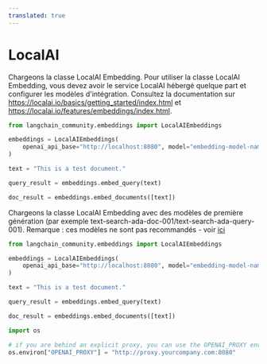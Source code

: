 ```yaml
---
translated: true
---
```


# LocalAI

Chargeons la classe LocalAI Embedding. Pour utiliser la classe LocalAI Embedding, vous devez avoir le service LocalAI hébergé quelque part et configurer les modèles d'intégration. Consultez la documentation sur https://localai.io/basics/getting_started/index.html et https://localai.io/features/embeddings/index.html.

```python
from langchain_community.embeddings import LocalAIEmbeddings
```

```python
embeddings = LocalAIEmbeddings(
    openai_api_base="http://localhost:8080", model="embedding-model-name"
)
```

```python
text = "This is a test document."
```

```python
query_result = embeddings.embed_query(text)
```

```python
doc_result = embeddings.embed_documents([text])
```

Chargeons la classe LocalAI Embedding avec des modèles de première génération (par exemple text-search-ada-doc-001/text-search-ada-query-001). Remarque : ces modèles ne sont pas recommandés - voir [ici](https://platform.openai.com/docs/guides/embeddings/what-are-embeddings)

```python
from langchain_community.embeddings import LocalAIEmbeddings
```

```python
embeddings = LocalAIEmbeddings(
    openai_api_base="http://localhost:8080", model="embedding-model-name"
)
```

```python
text = "This is a test document."
```

```python
query_result = embeddings.embed_query(text)
```

```python
doc_result = embeddings.embed_documents([text])
```

```python
import os

# if you are behind an explicit proxy, you can use the OPENAI_PROXY environment variable to pass through
os.environ["OPENAI_PROXY"] = "http://proxy.yourcompany.com:8080"
```

